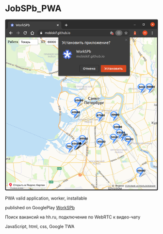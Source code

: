 # JobSPb_PWA
<img src="2.png" />
<p>PWA valid application, worker, installable</p>
<p>published on GooglePlay <a href="https://play.google.com/store/apps/details?id=com.workspb.twa">WorkSPb</a></p>
<p>Поиск вакансий на hh.ru, подключение по WebRTC к видео-чату</p>
<p>JavaScript, html, css, Google TWA</p>
